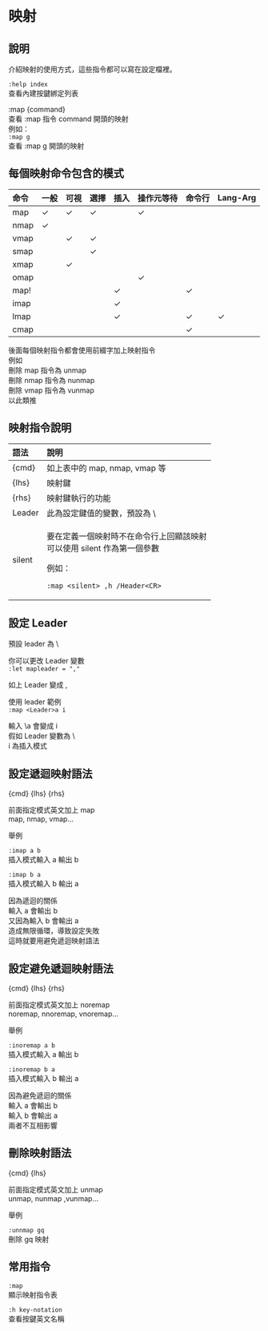 # 映射

## 說明

介紹映射的使用方式，這些指令都可以寫在設定檔裡。

`:help index`  
查看內建按鍵綁定列表

:map {command}  
查看 :map 指令 command 開頭的映射  
例如：  
`:map g`  
查看 :map g 開頭的映射

## 每個映射命令包含的模式

| 命令 | 一般 | 可視 | 選擇 | 插入 | 操作元等待 | 命令行 | Lang-Arg |
| :--- | :--- | :--- | :--- | :--- | :--- | :--- | :--- |
| map | ✓ | ✓ | ✓ |  | ✓ |  |  |
| nmap | ✓ |  |  |  |  |  |  |
| vmap |  | ✓ | ✓ |  |  |  |  |
| smap |  |  | ✓ |  |  |  |  |
| xmap |  | ✓ |  |  |  |  |  |
| omap |  |  |  |  | ✓ |  |  |
| map! |  |  |  | ✓ |  | ✓ |  |
| imap |  |  |  | ✓ |  |  |  |
| lmap |  |  |  | ✓ |  | ✓ | ✓ |
| cmap |  |  |  |  |  | ✓ |  |

後面每個映射指令都會使用前綴字加上映射指令  
例如  
刪除 map 指令為 unmap  
刪除 nmap 指令為 nunmap  
刪除 vmap 指令為 vunmap  
以此類推

## 映射指令說明

<table>
  <thead>
    <tr>
      <th style="text-align:left">&#x8A9E;&#x6CD5;</th>
      <th style="text-align:left">&#x8AAA;&#x660E;</th>
    </tr>
  </thead>
  <tbody>
    <tr>
      <td style="text-align:left">{cmd}</td>
      <td style="text-align:left">&#x5982;&#x4E0A;&#x8868;&#x4E2D;&#x7684; map, nmap, vmap &#x7B49;</td>
    </tr>
    <tr>
      <td style="text-align:left">{lhs}</td>
      <td style="text-align:left">&#x6620;&#x5C04;&#x9375;</td>
    </tr>
    <tr>
      <td style="text-align:left">{rhs}</td>
      <td style="text-align:left">&#x6620;&#x5C04;&#x9375;&#x57F7;&#x884C;&#x7684;&#x529F;&#x80FD;</td>
    </tr>
    <tr>
      <td style="text-align:left">Leader</td>
      <td style="text-align:left">&#x6B64;&#x70BA;&#x8A2D;&#x5B9A;&#x9375;&#x503C;&#x7684;&#x8B8A;&#x6578;&#xFF0C;&#x9810;&#x8A2D;&#x70BA;
        \</td>
    </tr>
    <tr>
      <td style="text-align:left">silent</td>
      <td style="text-align:left">
        <p>&#x8981;&#x5728;&#x5B9A;&#x7FA9;&#x4E00;&#x500B;&#x6620;&#x5C04;&#x6642;&#x4E0D;&#x5728;&#x547D;&#x4EE4;&#x884C;&#x4E0A;&#x56DE;&#x986F;&#x8A72;&#x6620;&#x5C04;
          <br
          />&#x53EF;&#x4EE5;&#x4F7F;&#x7528; silent &#x4F5C;&#x70BA;&#x7B2C;&#x4E00;&#x500B;&#x53C3;&#x6578;</p>
        <p>&#x4F8B;&#x5982;&#xFF1A;</p>
        <p><code>:map &lt;silent&gt; ,h /Header&lt;CR&gt;</code>
        </p>
      </td>
    </tr>
  </tbody>
</table>

## 設定 Leader

預設 leader 為 \

你可以更改 Leader 變數  
`:let mapleader = ","`

如上 Leader 變成 ,

使用 leader 範例  
`:map <Leader>a i`

輸入 \a 會變成 i   
假如 Leader 變數為 \  
i 為插入模式

## 設定遞迴映射語法

{cmd} {lhs} {rhs}

前面指定模式英文加上 map  
map, nmap, vmap...

舉例

`:imap a b`  
插入模式輸入 a 輸出 b

`:imap b a`  
插入模式輸入 b 輸出 a

因為遞迴的關係  
輸入 a 會輸出 b  
又因為輸入 b 會輸出 a  
造成無限循環，導致設定失敗  
這時就要用避免遞迴映射語法

## 設定避免遞迴映射語法

{cmd} {lhs} {rhs}

前面指定模式英文加上 noremap  
noremap, nnoremap, vnoremap...

舉例

`:inoremap a b`  
插入模式輸入 a 輸出 b

`:inoremap b a`  
插入模式輸入 b 輸出 a

因為避免遞迴的關係  
輸入 a 會輸出 b  
輸入 b 會輸出 a  
兩者不互相影響

## 刪除映射語法

{cmd} {lhs}

前面指定模式英文加上 unmap  
unmap, nunmap ,vunmap...

舉例

`:unnmap gq`  
刪除 gq 映射

## 常用指令

`:map`  
顯示映射指令表

`:h key-notation`  
查看按鍵英文名稱



